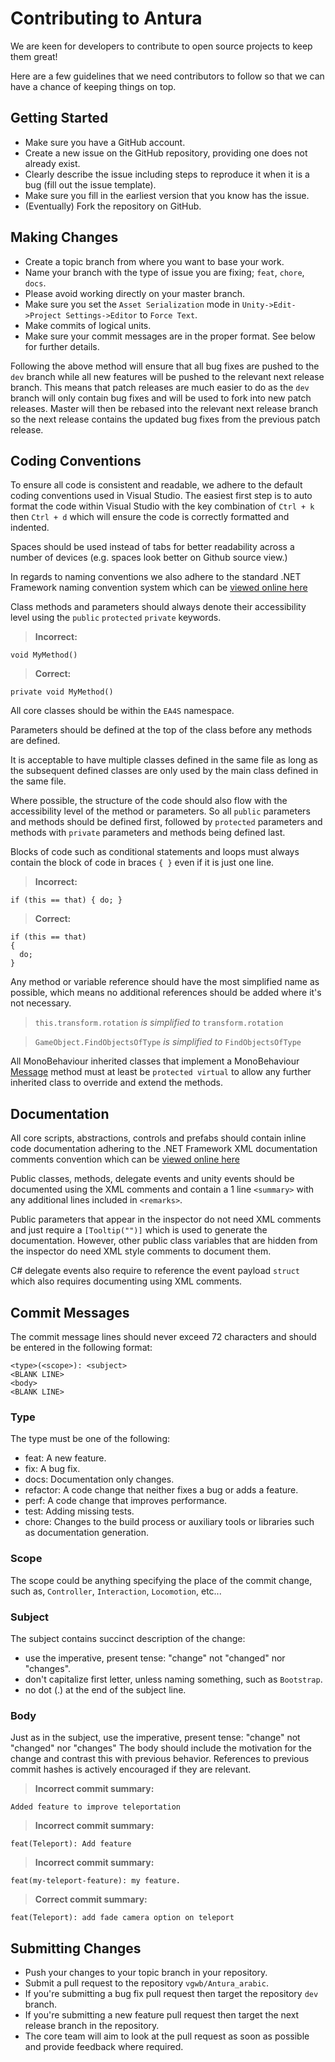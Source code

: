 # Contributing to Antura

We are keen for developers to contribute to open source projects to
keep them great!

Here are a few guidelines that we need contributors to
follow so that we can have a chance of keeping things on top.

## Getting Started
* Make sure you have a GitHub account.
* Create a new issue on the GitHub repository, providing one does not already exist.
* Clearly describe the issue including steps to reproduce it when it is a bug (fill out the issue template).
* Make sure you fill in the earliest version that you know has the issue.
* (Eventually) Fork the repository on GitHub.

## Making Changes

* Create a topic branch from where you want to base your work.
* Name your branch with the type of issue you are fixing; `feat`, `chore`, `docs`. 
* Please avoid working directly on your master branch.
* Make sure you set the `Asset Serialization` mode in `Unity->Edit->Project Settings->Editor` to `Force Text`.
* Make commits of logical units.
* Make sure your commit messages are in the proper format. See below for further details.

Following the above method will ensure that all bug fixes are pushed to the `dev` branch while all new features will be pushed to the relevant next release branch. This means that patch releases are much easier to do as the `dev` branch will only contain bug fixes and will be used to fork into new patch releases. Master will then be rebased into the relevant next release branch so the next release  contains the updated bug fixes from the previous patch release.

## Coding Conventions

To ensure all code is consistent and readable, we adhere to the default coding conventions used in Visual Studio. The easiest first step is to auto format the code within Visual Studio with the key combination of `Ctrl + k` then `Ctrl + d` which will ensure the code is correctly formatted and indented.

Spaces should be used instead of tabs for better readability across a number of devices (e.g. spaces look better on Github source view.)

In regards to naming conventions we also adhere to the standard .NET Framework naming convention system which can be [viewed online here](https://docs.microsoft.com/en-us/dotnet/standard/design-guidelines/general-naming-conventions)

Class methods and parameters should always denote their accessibility
level using the `public` `protected` `private` keywords.

  > **Incorrect:**
  ```
  void MyMethod()
  ```

  > **Correct:**
  ```
  private void MyMethod()
  ```

All core classes should be within the `EA4S` namespace.

Parameters should be defined at the top of the class before any methods are defined.

It is acceptable to have multiple classes defined in the same file as long as the subsequent defined classes are only used by the main class defined in the same file.

Where possible, the structure of the code should also flow with the accessibility level of the method or parameters. So all `public` parameters and methods should be defined first, followed by `protected` parameters and methods with `private` parameters and methods being defined last.

Blocks of code such as conditional statements and loops must always contain the block of code in braces `{ }` even if it is just one line.

  > **Incorrect:**
  ```
  if (this == that) { do; }
  ```

  > **Correct:**
  ```
  if (this == that)
  {
    do;
  }
  ```

Any method or variable reference should have the most simplified name as possible, which means no additional references should be added where it's not necessary.

  > `this.transform.rotation` *is simplified to* `transform.rotation`

  > `GameObject.FindObjectsOfType` *is simplified to* `FindObjectsOfType`

All MonoBehaviour inherited classes that implement a MonoBehaviour [Message](https://docs.unity3d.com/ScriptReference/MonoBehaviour.html) method must at least be `protected virtual` to allow any further inherited class to override and extend the methods.

## Documentation

All core scripts, abstractions, controls and prefabs should contain inline code documentation adhering to the .NET Framework XML documentation comments convention which can be [viewed online here](https://msdn.microsoft.com/en-us/library/b2s063f7.aspx)

Public classes, methods, delegate events and unity events should be documented using the XML comments and contain a 1 line `<summary>` with any additional lines included in `<remarks>`.

Public parameters that appear in the inspector do not need XML comments and just require a `[Tooltip("")]` which is used to generate the documentation. However, other public class variables that are hidden from the inspector do need XML style comments to document them.

C# delegate events also require to reference the event payload `struct` which also requires documenting using XML comments.

## Commit Messages

The commit message lines should never exceed 72 characters and should be entered in the following format:

```
<type>(<scope>): <subject>
<BLANK LINE>
<body>
<BLANK LINE>
```

### Type

The type must be one of the following:

* feat: A new feature.
* fix: A bug fix.
* docs: Documentation only changes.
* refactor: A code change that neither fixes a bug or adds a feature.
* perf: A code change that improves performance.
* test: Adding missing tests.
* chore: Changes to the build process or auxiliary tools or libraries such as documentation generation.

### Scope

The scope could be anything specifying the place of the commit change, such as, `Controller`, `Interaction`, `Locomotion`, etc...

### Subject

The subject contains succinct description of the change:

* use the imperative, present tense: "change" not "changed" nor "changes".
* don't capitalize first letter, unless naming something, such as `Bootstrap`.
* no dot (.) at the end of the subject line.

### Body

Just as in the subject, use the imperative, present tense: "change" not "changed" nor "changes" The body should include the motivation for the change and contrast this with previous behavior. References to previous commit hashes is actively encouraged if they are relevant.

  > **Incorrect commit summary:**
  ```
  Added feature to improve teleportation
  ```
  > **Incorrect commit summary:**
  ```
  feat(Teleport): Add feature
  ```
  > **Incorrect commit summary:**
  ```
  feat(my-teleport-feature): my feature.
  ```

  > **Correct commit summary:**
  ```
  feat(Teleport): add fade camera option on teleport
  ```

## Submitting Changes
* Push your changes to your topic branch in your repository.
* Submit a pull request to the repository `vgwb/Antura_arabic`.
* If you're submitting a bug fix pull request then target the repository `dev` branch.
* If you're submitting a new feature pull request then target the next release branch in the repository.
* The core team will aim to look at the pull request as soon as possible and provide feedback where required.
